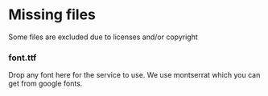 # Missing files

Some files are excluded due to licenses and/or copyright

### font.ttf

Drop any font here for the service to use. We use montserrat which you can get from google fonts.
